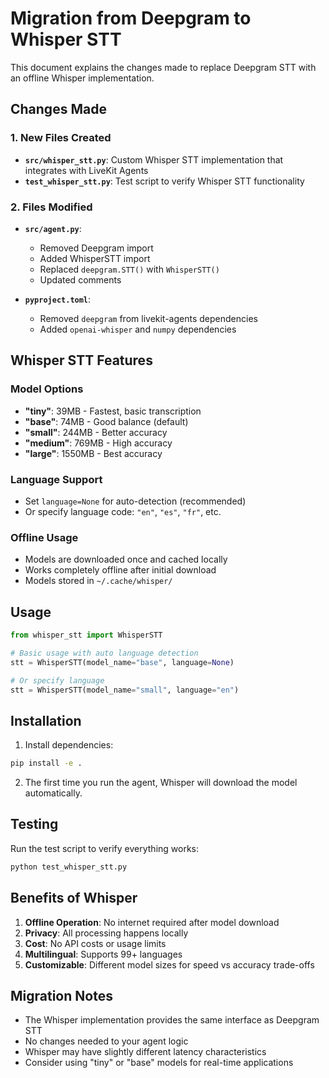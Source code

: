 # Migration from Deepgram to Whisper STT

This document explains the changes made to replace Deepgram STT with an offline Whisper implementation.

## Changes Made

### 1. New Files Created

- **`src/whisper_stt.py`**: Custom Whisper STT implementation that integrates with LiveKit Agents
- **`test_whisper_stt.py`**: Test script to verify Whisper STT functionality

### 2. Files Modified

- **`src/agent.py`**: 
  - Removed Deepgram import
  - Added WhisperSTT import
  - Replaced `deepgram.STT()` with `WhisperSTT()`
  - Updated comments

- **`pyproject.toml`**:
  - Removed `deepgram` from livekit-agents dependencies
  - Added `openai-whisper` and `numpy` dependencies

## Whisper STT Features

### Model Options
- **"tiny"**: 39MB - Fastest, basic transcription
- **"base"**: 74MB - Good balance (default)
- **"small"**: 244MB - Better accuracy
- **"medium"**: 769MB - High accuracy
- **"large"**: 1550MB - Best accuracy

### Language Support
- Set `language=None` for auto-detection (recommended)
- Or specify language code: `"en"`, `"es"`, `"fr"`, etc.

### Offline Usage
- Models are downloaded once and cached locally
- Works completely offline after initial download
- Models stored in `~/.cache/whisper/`

## Usage

```python
from whisper_stt import WhisperSTT

# Basic usage with auto language detection
stt = WhisperSTT(model_name="base", language=None)

# Or specify language
stt = WhisperSTT(model_name="small", language="en")
```

## Installation

1. Install dependencies:
```bash
pip install -e .
```

2. The first time you run the agent, Whisper will download the model automatically.

## Testing

Run the test script to verify everything works:
```bash
python test_whisper_stt.py
```

## Benefits of Whisper

1. **Offline Operation**: No internet required after model download
2. **Privacy**: All processing happens locally
3. **Cost**: No API costs or usage limits
4. **Multilingual**: Supports 99+ languages
5. **Customizable**: Different model sizes for speed vs accuracy trade-offs

## Migration Notes

- The Whisper implementation provides the same interface as Deepgram STT
- No changes needed to your agent logic
- Whisper may have slightly different latency characteristics
- Consider using "tiny" or "base" models for real-time applications 